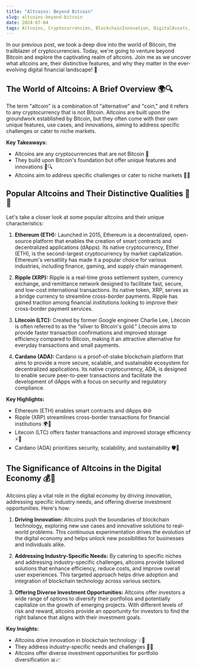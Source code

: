 ```yaml
---
title: "Altcoins: Beyond Bitcoin"
slug: altcoins-beyond-bitcoin
date: 2024-07-04
tags: Altcoins, Cryptocurrencies, BlockchainInnovation, DigitalAssets, FinancialRevolution
---
```


In our previous post, we took a deep dive into the world of Bitcoin, the trailblazer of cryptocurrencies. Today, we're going to venture beyond Bitcoin and explore the captivating realm of altcoins. Join me as we uncover what altcoins are, their distinctive features, and why they matter in the ever-evolving digital financial landscape! 🌈

## The World of Altcoins: A Brief Overview 🌍🔍

The term "altcoin" is a combination of "alternative" and "coin," and it refers to any cryptocurrency that is not Bitcoin. Altcoins are built upon the groundwork established by Bitcoin, but they often come with their own unique features, use cases, and innovations, aiming to address specific challenges or cater to niche markets.

**Key Takeaways:**
- Altcoins are any cryptocurrencies that are not Bitcoin 📜
- They build upon Bitcoin's foundation but offer unique features and innovations 🔄🔍
- Altcoins aim to address specific challenges or cater to niche markets 🎯🌐

## Popular Altcoins and Their Distinctive Qualities 🌟🔐

Let's take a closer look at some popular altcoins and their unique characteristics:

1. **Ethereum (ETH):** Launched in 2015, Ethereum is a decentralized, open-source platform that enables the creation of smart contracts and decentralized applications (dApps). Its native cryptocurrency, Ether (ETH), is the second-largest cryptocurrency by market capitalization. Ethereum's versatility has made it a popular choice for various industries, including finance, gaming, and supply chain management.

2. **Ripple (XRP):** Ripple is a real-time gross settlement system, currency exchange, and remittance network designed to facilitate fast, secure, and low-cost international transactions. Its native token, XRP, serves as a bridge currency to streamline cross-border payments. Ripple has gained traction among financial institutions looking to improve their cross-border payment services.

3. **Litecoin (LTC):** Created by former Google engineer Charlie Lee, Litecoin is often referred to as the "silver to Bitcoin's gold." Litecoin aims to provide faster transaction confirmations and improved storage efficiency compared to Bitcoin, making it an attractive alternative for everyday transactions and small payments.

4. **Cardano (ADA):** Cardano is a proof-of-stake blockchain platform that aims to provide a more secure, scalable, and sustainable ecosystem for decentralized applications. Its native cryptocurrency, ADA, is designed to enable secure peer-to-peer transactions and facilitate the development of dApps with a focus on security and regulatory compliance.

**Key Highlights:**
- Ethereum (ETH) enables smart contracts and dApps ⚙️🌐
- Ripple (XRP) streamlines cross-border transactions for financial institutions 🌍💨
- Litecoin (LTC) offers faster transactions and improved storage efficiency ⚡💸
- Cardano (ADA) prioritizes security, scalability, and sustainability 🛡️🌿

## The Significance of Altcoins in the Digital Economy 💰💼

Altcoins play a vital role in the digital economy by driving innovation, addressing specific industry needs, and offering diverse investment opportunities. Here's how:

1. **Driving Innovation:** Altcoins push the boundaries of blockchain technology, exploring new use cases and innovative solutions to real-world problems. This continuous experimentation drives the evolution of the digital economy and helps unlock new possibilities for businesses and individuals alike.

2. **Addressing Industry-Specific Needs:** By catering to specific niches and addressing industry-specific challenges, altcoins provide tailored solutions that enhance efficiency, reduce costs, and improve overall user experiences. This targeted approach helps drive adoption and integration of blockchain technology across various sectors.

3. **Offering Diverse Investment Opportunities:** Altcoins offer investors a wide range of options to diversify their portfolios and potentially capitalize on the growth of emerging projects. With different levels of risk and reward, altcoins provide an opportunity for investors to find the right balance that aligns with their investment goals.

**Key Insights:**
- Altcoins drive innovation in blockchain technology 💡🚀
- They address industry-specific needs and challenges 🎯🏢
- Altcoins offer diverse investment opportunities for portfolio diversification 📊📈